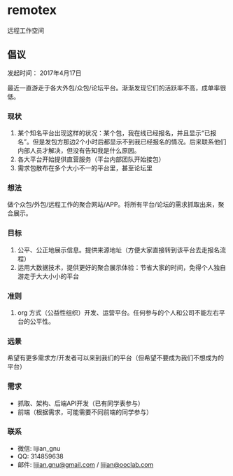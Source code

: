 # remotex

远程工作空间

## 倡议

发起时间： 2017年4月17日

最近一直游走于各大外包/众包/论坛平台。渐渐发现它们的活跃率不高，成单率很低。

### 现状

1. 某个知名平台出现这样的状况：某个包，我在线已经报名，并且显示“已报名”。但是发包方那边2个小时后都显示不到我已经报名的情况。后来联系他们内部人员才解决，但没有告知我是什么原因。
2. 各大平台开始提供直营服务（平台内部团队开始接包）
3. 需求包散布在多个大小不一的平台里，甚至论坛里

### 想法

做个众包/外包/远程工作的聚合网站/APP。将所有平台/论坛的需求抓取出来，聚合展示。

### 目标

1. 公平、公正地展示信息。提供来源地址（方便大家直接转到该平台去走报名流程）
2. 运用大数据技术，提供更好的聚合展示体验：节省大家的时间，免得个人独自游走于大大小小的平台

### 准则

1. org 方式（公益性组织）开发、运营平台。任何参与的个人和公司不能左右平台的公平性。

### 远景

希望有更多需求方/开发者可以来到我们的平台（但希望不要成为我们不想成为的平台）

### 需求

- 抓取、架构、后端API开发（已有同学表参与）
- 前端（根据需求，可能需要不同前端的同学参与）

### 联系

- 微信: lijian_gnu
- QQ: 314859638
- 邮件: lijian.gnu@gmail.com / lijian@ooclab.com
